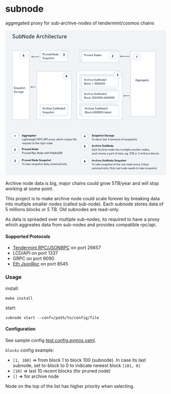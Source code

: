 # subnode
aggregated proxy for sub-archive-nodes of tendermint/cosmos chains

![Subnode Architecture](doc/architecture.png)


Archive node data is big, major chains could grow 5TB/year and will stop working at some point.


This project is to make archive node could scale forever by breaking data into multiple smaller nodes (called sub-node).
Each subnode stores data of 5 millions blocks or 5 TB. Old subnodes are read-only.


As data is spreaded over multiple sub-nodes, its required to have a proxy which aggreates data from sub-nodes and provides compatible rpc/api.

#### Supported Protocols
- [Tendermint RPC/JSONRPC](doc/rpc.md) on port 26657
- LCD/API on port 1337
- GRPC on port 9090
- [Eth JsonRpc](doc/ethereum-json-rpc.md) on port 8545


### Usage
install:
```console
make install
```


start:
```console
subnode start --conf=/path/to/config/file
```

#### Configuration
See sample config [test.config.evmos.yaml](test.config.evmos.yaml).

`blocks` config example:
- `[1, 100]` => from block 1 to block 100 (subnode). In case its last subnode, set to-block to 0 to indicate newest block `[101, 0]`
- `[10]` => last 10 recent blocks (for pruned node)
- `[]` => for archive node

Node on the top of the list has higher priority when selecting.